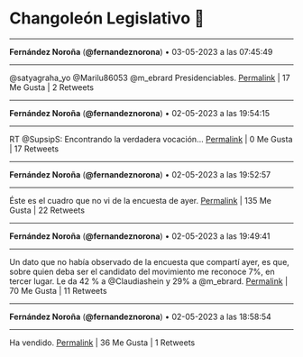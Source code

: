 # Changoleón Legislativo 🙈
*****
**Fernández Noroña** (**@fernandeznorona**) • 03-05-2023 a las 07:45:49
*****
@satyagraha_yo @Marilu86053 @m_ebrard Presidenciables.
[Permalink](https://twitter.com/fernandeznorona/status/1653787958103687174) | 17 Me Gusta | 2 Retweets
*****
**Fernández Noroña** (**@fernandeznorona**) • 02-05-2023 a las 19:54:15
*****
RT @SupsipS: Encontrando la verdadera vocación...
[Permalink](https://twitter.com/fernandeznorona/status/1653608885050064897) | 0 Me Gusta | 17 Retweets
*****
**Fernández Noroña** (**@fernandeznorona**) • 02-05-2023 a las 19:52:57
*****
Éste es el cuadro que no vi de la encuesta de ayer.
[Permalink](https://twitter.com/fernandeznorona/status/1653608557454163968) | 135 Me Gusta | 22 Retweets
*****
**Fernández Noroña** (**@fernandeznorona**) • 02-05-2023 a las 19:49:41
*****
Un dato que no había observado de la encuesta que compartí ayer, es que, sobre quien deba ser el candidato del movimiento me reconoce 7%, en tercer lugar. Le da 42 % a @Claudiashein y 29% a @m_ebrard.
[Permalink](https://twitter.com/fernandeznorona/status/1653607736951681025) | 70 Me Gusta | 11 Retweets
*****
**Fernández Noroña** (**@fernandeznorona**) • 02-05-2023 a las 18:58:54
*****
Ha vendido.
[Permalink](https://twitter.com/fernandeznorona/status/1653594954311286785) | 36 Me Gusta | 1 Retweets